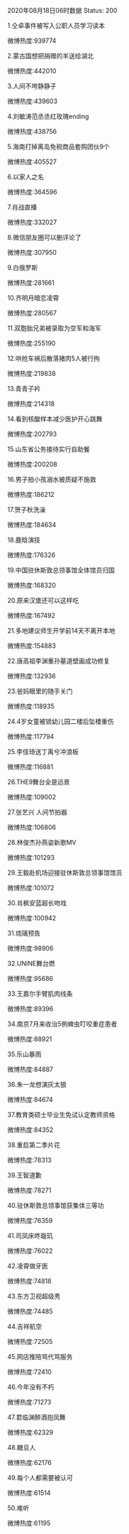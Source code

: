 2020年08月18日06时数据
Status: 200

1.仝卓事件被写入公职人员学习读本

微博热度:939774

2.蒙古国想把捐赠的羊送给湖北

微博热度:442010

3.人间不垮静静子

微博热度:439603

4.刘敏涛范丞丞红玫瑰ending

微博热度:438756

5.海南打掉离岛免税商品套购团伙9个

微博热度:405527

6.以家人之名

微博热度:364596

7.肖战直播

微博热度:332027

8.微信朋友圈可以删评论了

微博热度:307950

9.白俄罗斯

微博热度:281661

10.齐明月暗恋凌霄

微博热度:280567

11.双胞胎兄弟被录取为空军和海军

微博热度:255190

12.哄抢车祸后散落猪肉5人被行拘

微博热度:219838

13.青青子衿

微博热度:214318

14.看到核酸样本减少医护开心跳舞

微博热度:202793

15.山东省公务接待实行自助餐

微博热度:200208

16.男子拍小孩溺水被质疑不施救

微博热度:186212

17.贺子秋洗澡

微博热度:184634

18.鹿晗演技

微博热度:176326

19.中国驻休斯敦总领事馆全体馆员归国

微博热度:168320

20.原来汉堡还可以这样吃

微博热度:167492

21.多地建议师生开学前14天不离开本地

微博热度:154883

22.唐高祖李渊重孙墓道壁画成功修复

微博热度:132936

23.爸妈眼里的随手关门

微博热度:118935

24.4岁女童被锁幼儿园二楼后坠楼重伤

微博热度:117794

25.李佳琦送丁禹兮冲浪板

微博热度:116881

26.THE9舞台全是远景

微博热度:109002

27.张艺兴 人间节拍器

微博热度:106806

28.林俊杰孙燕姿新歌MV

微博热度:101293

29.王毅赴机场迎接驻休斯敦总领事馆馆员

微博热度:101072

30.肖枫安蓝超长吻戏

微博热度:100942

31.琉璃预告

微博热度:98906

32.UNINE舞台燃

微博热度:95686

33.王嘉尔手臂肌肉线条

微博热度:89396

34.南京7月来收治5例蜱虫叮咬重症患者

微博热度:88921

35.乐山暴雨

微博热度:84887

36.朱一龙想演灰太狼

微博热度:84674

37.教育类硕士毕业生免试认定教师资格

微博热度:84352

38.重启第二季片花

微博热度:78313

39.王智道歉

微博热度:78271

40.驻休斯敦总领事馆获集体三等功

微博热度:76359

41.司凤床咚璇玑

微博热度:76022

42.凌霄做牙医

微博热度:74818

43.东方卫视超级秀

微博热度:74485

44.吉祥航空

微博热度:72505

45.网店推陪骂代骂服务

微博热度:72410

46.今年没有不朽

微博热度:71273

47.君临渊醉酒抱凤舞

微博热度:62329

48.糖豆人

微博热度:62176

49.每个人都需要被认可

微博热度:61514

50.难听

微博热度:61195

